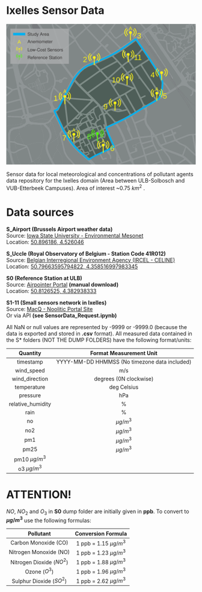 # Ixelles Sensor Data

![Ixelles study case map](./study_case_map.svg)


Sensor data for local meteorological and concentrations of pollutant agents data repository for the Ixelles domain (Area between ULB-Solbosch and VUB-Etterbeek Campuses). Area of interest ~0.75 $km^{2}$ .

# Data sources
**S_Airport (Brussels Airport weather data)**\
Source: [Iowa State University - Environmental Mesonet](https://mesonet.agron.iastate.edu/request/download.phtml?network=BE__ASOS)\
Location: [50.896186, 4.526046](https://maps.google.com/?q=%3C50.896186%3E,%3C4.526046%3E)




**S_Uccle (Royal Observatory of Belgium - Station Code 41R012)**\
Source: [Belgian Interregional Environment Agency (IRCEL - CELINE)](https://geo.irceline.be/sos/static/client/jsClient/?&locale=en)\
Location: [50.79663595794822, 4.358516997983345](https://maps.google.com/?q=%3C50.79663595794822%3E,%3C4.358516997983345%3E)




**S0 (Reference Station at ULB)**\
Source: [Airpointer Portal](https://airpointer-2018-00637.recordum.net/) **(manual download)**\
Location: [50.8126525, 4.382938333](https://maps.google.com/?q=%3C50.8126525%3E,%3C4.382938333%3E)




**S1-11 (Small sensors network in Ixelles)**\
Source: [MacQ - Noolitic Portal Site](https://qsenseair.macq.eu/login?redirect=/macqqsense2/70b3d5e5fffe11bc)\
Or via API **(see SensorData_Request.ipynb)**




All NaN or null values are represented by -9999 or -9999.0 (because the data is exported and stored in **.csv** format). All measured data contained in the S* folders (NOT THE DUMP FOLDERS) have the following format/units:

|      **Quantity**      |           **Format Measurement Unit**           |
|:----------------------:|:-----------------------------------------------:|
| timestamp | YYYY-MM-DD HHMMSS (No timezone data included) |
| wind_speed | m/s |
| wind_direction | degrees (0N clockwise) |
| temperature | deg Celsius |
| pressure | hPa |
| relative_humidity | % |
| rain | % |
| no | $µg/m^{3}$ |
| no2 | $µg/m^{3}$ |
| pm1 | $µg/m^{3}$ |
| pm25 | $µg/m^{3}$ |
| pm10  $µg/m^{3}$ |
| o3  $µg/m^{3}$ |

# ATTENTION!

$NO$, $NO_{2}$ and $O_{3}$ in **S0** dump folder are initially given in **ppb**. To convert to **$µg/m^{3}$** use the following formulas:

|        **Pollutant**        |   **Conversion Formula**  |
|:---------------------------:|:-------------------------:|
| Carbon Monoxide (CO) | 1  ppb  = 1.15 $µg/m^{3}$  |
| Nitrogen Monoxide (NO) | 1  ppb  = 1.23 $µg/m^{3}$  |
| Nitrogen Dioxide ($NO^{2}$) | 1  ppb  = 1.88 $µg/m^{3}$  |
| Ozone ($O^{3}$) | 1  ppb  = 1.96 $µg/m^{3}$  |
| Sulphur Dioxide ($SO^{2}$) | 1  ppb  = 2.62 $µg/m^{3}$  |
